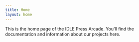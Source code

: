 ```yaml
---
title: Home
layout: home
---
```


This is the home page of the IDLE Press Arcade. You'll find the documentation and information about our projects here. 